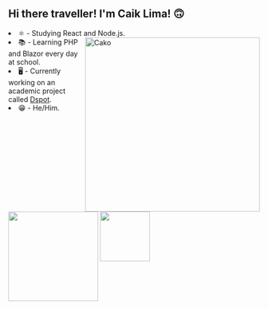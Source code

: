 ## Hi there traveller! I'm Caik Lima! 🙃

  <div>
      <li> ⚛️ - Studying React and Node.js. <img  height="350em" align="right" alt="Cako" src="https://cdn.discordapp.com/attachments/1212942556212764742/1261935090905124864/ae1a3228917786b1c62c8f4ee9a827fe.gif?ex=6694c423&is=669372a3&hm=b8fe3618b54edfde627fb59bd5f2f9b3474b5e558e5109f486addba7ce69c51b&"/></li>
      <li> 📚 - Learning PHP and Blazor every day at school. </li>
      <li> 🖥️ - Currently working on an academic project called <a href="https://github.com/Caik0/Dspot-Project">Dspot</a>.</li>
      <li> 😁 - He/Him.</li>
  </div>

##
<div>
  <img height="180em" src="https://github-readme-stats.vercel.app/api/top-langs/?username=Caik0&layout=compact&theme=cobalt"/> <img height="100em" align="top" src="https://github-readme-stats.vercel.app/api/pin/?username=Caik0&repo=Dspot-Project&theme=cobalt"/>
          
</div>


